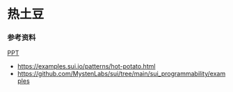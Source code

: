 # 热土豆

### 参考资料
[PPT](https://docs.google.com/presentation/d/13CrMHuPjCFSqTwtRQLbreWdC4LV5rH0qsyBKn5YiY4U)

- https://examples.sui.io/patterns/hot-potato.html
- https://github.com/MystenLabs/sui/tree/main/sui_programmability/examples